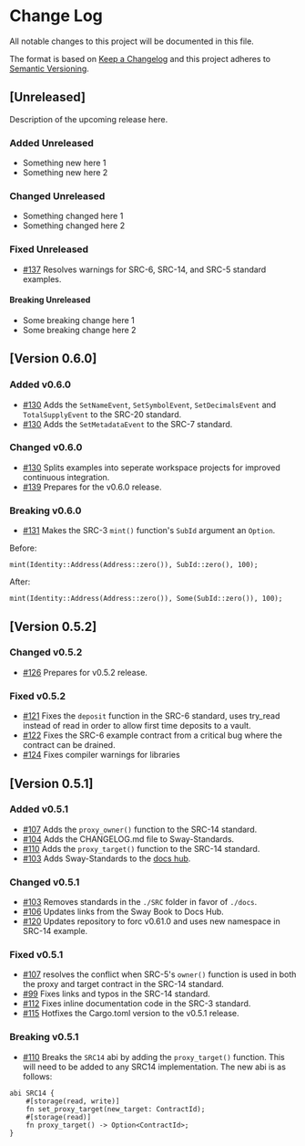 # Change Log

All notable changes to this project will be documented in this file.

The format is based on [Keep a Changelog](http://keepachangelog.com/)
and this project adheres to [Semantic Versioning](http://semver.org/).

## [Unreleased]

Description of the upcoming release here.

### Added Unreleased

- Something new here 1
- Something new here 2

### Changed Unreleased

- Something changed here 1
- Something changed here 2

### Fixed Unreleased

- [#137](https://github.com/FuelLabs/sway-standards/pull/137) Resolves warnings for SRC-6, SRC-14, and SRC-5 standard examples.

#### Breaking Unreleased

- Some breaking change here 1
- Some breaking change here 2

## [Version 0.6.0]

### Added v0.6.0

- [#130](https://github.com/FuelLabs/sway-standards/pull/130) Adds the `SetNameEvent`, `SetSymbolEvent`, `SetDecimalsEvent` and `TotalSupplyEvent` to the SRC-20 standard.
- [#130](https://github.com/FuelLabs/sway-standards/pull/130) Adds the `SetMetadataEvent` to the SRC-7 standard.

### Changed v0.6.0

- [#130](https://github.com/FuelLabs/sway-standards/pull/130) Splits examples into seperate workspace projects for improved continuous integration.
- [#139](https://github.com/FuelLabs/sway-standards/pull/139) Prepares for the v0.6.0 release.

### Breaking v0.6.0

- [#131](https://github.com/FuelLabs/sway-standards/pull/131) Makes the SRC-3 `mint()` function's `SubId` argument an `Option`.

Before:

```sway
mint(Identity::Address(Address::zero()), SubId::zero(), 100);
```

After:

```sway
mint(Identity::Address(Address::zero()), Some(SubId::zero()), 100);
```

## [Version 0.5.2]

### Changed v0.5.2

- [#126](https://github.com/FuelLabs/sway-standards/pull/126) Prepares for v0.5.2 release.

### Fixed v0.5.2

- [#121](https://github.com/FuelLabs/sway-standards/pull/121) Fixes the `deposit` function in the SRC-6 standard, uses try_read instead of read in order to allow first time deposits to a vault.
- [#122](https://github.com/FuelLabs/sway-standards/pull/122) Fixes the SRC-6 example contract from a critical bug where the contract can be drained.
- [#124](https://github.com/FuelLabs/sway-standards/pull/124) Fixes compiler warnings for libraries

## [Version 0.5.1]

### Added v0.5.1

- [#107](https://github.com/FuelLabs/sway-standards/pull/107) Adds the `proxy_owner()` function to the SRC-14 standard.
- [#104](https://github.com/FuelLabs/sway-standards/pull/104) Adds the CHANGELOG.md file to Sway-Standards.
- [#110](https://github.com/FuelLabs/sway-standards/pull/110) Adds the `proxy_target()` function to the SRC-14 standard.
- [#103](https://github.com/FuelLabs/sway-standards/pull/103) Adds Sway-Standards to the [docs hub](https://docs.fuel.network/docs/sway-standards/).

### Changed v0.5.1

- [#103](https://github.com/FuelLabs/sway-standards/pull/103) Removes standards in the `./SRC` folder in favor of `./docs`.
- [#106](https://github.com/FuelLabs/sway-standards/pull/106) Updates links from the Sway Book to Docs Hub.
- [#120](https://github.com/FuelLabs/sway-standards/pull/120) Updates repository to forc v0.61.0 and uses new namespace in SRC-14 example.

### Fixed v0.5.1

- [#107](https://github.com/FuelLabs/sway-standards/pull/107) resolves the conflict when SRC-5's `owner()` function is used in both the proxy and target contract in the SRC-14 standard.
- [#99](https://github.com/FuelLabs/sway-standards/pull/99) Fixes links and typos in the SRC-14 standard.
- [#112](https://github.com/FuelLabs/sway-standards/pull/112) Fixes inline documentation code in the SRC-3 standard.
- [#115](https://github.com/FuelLabs/sway-standards/pull/115) Hotfixes the Cargo.toml version to the v0.5.1 release.

### Breaking v0.5.1

- [#110](https://github.com/FuelLabs/sway-standards/pull/110) Breaks the `SRC14` abi by adding the `proxy_target()` function. This will need to be added to any SRC14 implementation. The new abi is as follows:

```sway
abi SRC14 {
    #[storage(read, write)]
    fn set_proxy_target(new_target: ContractId);
    #[storage(read)]
    fn proxy_target() -> Option<ContractId>;
}
```
